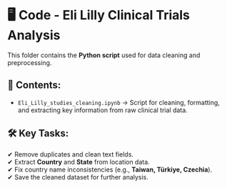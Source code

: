 # 🖥️ Code - Eli Lilly Clinical Trials Analysis

This folder contains the **Python script** used for data cleaning and preprocessing.

## 📌 Contents:
- `Eli_Lilly_studies_cleaning.ipynb` → Script for cleaning, formatting, and extracting key information from raw clinical trial data.

## 🛠 Key Tasks:
✔ Remove duplicates and clean text fields.  
✔ Extract **Country** and **State** from location data.  
✔ Fix country name inconsistencies (e.g., **Taiwan, Türkiye, Czechia**).  
✔ Save the cleaned dataset for further analysis.

